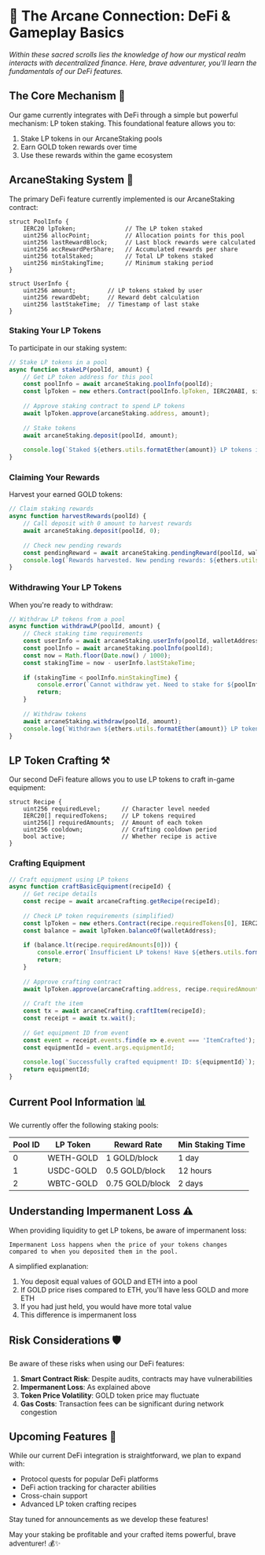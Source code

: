 # 🔮 The Arcane Connection: DeFi & Gameplay Basics

*Within these sacred scrolls lies the knowledge of how our mystical realm interacts with decentralized finance. Here, brave adventurer, you'll learn the fundamentals of our DeFi features.*

## The Core Mechanism 🌉

Our game currently integrates with DeFi through a simple but powerful mechanism: LP token staking. This foundational feature allows you to:

1. Stake LP tokens in our ArcaneStaking pools
2. Earn GOLD token rewards over time
3. Use these rewards within the game ecosystem

## ArcaneStaking System 🏦

The primary DeFi feature currently implemented is our ArcaneStaking contract:

```solidity
struct PoolInfo {
    IERC20 lpToken;              // The LP token staked
    uint256 allocPoint;          // Allocation points for this pool
    uint256 lastRewardBlock;     // Last block rewards were calculated
    uint256 accRewardPerShare;   // Accumulated rewards per share
    uint256 totalStaked;         // Total LP tokens staked
    uint256 minStakingTime;      // Minimum staking period
}

struct UserInfo {
    uint256 amount;         // LP tokens staked by user
    uint256 rewardDebt;     // Reward debt calculation
    uint256 lastStakeTime;  // Timestamp of last stake
}
```

### Staking Your LP Tokens

To participate in our staking system:

```typescript
// Stake LP tokens in a pool
async function stakeLP(poolId, amount) {
    // Get LP token address for this pool
    const poolInfo = await arcaneStaking.poolInfo(poolId);
    const lpToken = new ethers.Contract(poolInfo.lpToken, IERC20ABI, signer);
    
    // Approve staking contract to spend LP tokens
    await lpToken.approve(arcaneStaking.address, amount);
    
    // Stake tokens
    await arcaneStaking.deposit(poolId, amount);
    
    console.log(`Staked ${ethers.utils.formatEther(amount)} LP tokens in pool ${poolId}`);
}
```

### Claiming Your Rewards

Harvest your earned GOLD tokens:

```typescript
// Claim staking rewards
async function harvestRewards(poolId) {
    // Call deposit with 0 amount to harvest rewards
    await arcaneStaking.deposit(poolId, 0);
    
    // Check new pending rewards
    const pendingReward = await arcaneStaking.pendingReward(poolId, walletAddress);
    console.log(`Rewards harvested. New pending rewards: ${ethers.utils.formatEther(pendingReward)} GOLD`);
}
```

### Withdrawing Your LP Tokens

When you're ready to withdraw:

```typescript
// Withdraw LP tokens from a pool
async function withdrawLP(poolId, amount) {
    // Check staking time requirements
    const userInfo = await arcaneStaking.userInfo(poolId, walletAddress);
    const poolInfo = await arcaneStaking.poolInfo(poolId);
    const now = Math.floor(Date.now() / 1000);
    const stakingTime = now - userInfo.lastStakeTime;
    
    if (stakingTime < poolInfo.minStakingTime) {
        console.error(`Cannot withdraw yet. Need to stake for ${poolInfo.minStakingTime} seconds. Currently staked for ${stakingTime} seconds.`);
        return;
    }
    
    // Withdraw tokens
    await arcaneStaking.withdraw(poolId, amount);
    console.log(`Withdrawn ${ethers.utils.formatEther(amount)} LP tokens from pool ${poolId}`);
}
```

## LP Token Crafting ⚒️

Our second DeFi feature allows you to use LP tokens to craft in-game equipment:

```solidity
struct Recipe {
    uint256 requiredLevel;      // Character level needed
    IERC20[] requiredTokens;    // LP tokens required
    uint256[] requiredAmounts;  // Amount of each token
    uint256 cooldown;           // Crafting cooldown period
    bool active;                // Whether recipe is active
}
```

### Crafting Equipment

```typescript
// Craft equipment using LP tokens
async function craftBasicEquipment(recipeId) {
    // Get recipe details
    const recipe = await arcaneCrafting.getRecipe(recipeId);
    
    // Check LP token requirements (simplified)
    const lpToken = new ethers.Contract(recipe.requiredTokens[0], IERC20ABI, signer);
    const balance = await lpToken.balanceOf(walletAddress);
    
    if (balance.lt(recipe.requiredAmounts[0])) {
        console.error(`Insufficient LP tokens! Have ${ethers.utils.formatEther(balance)}, need ${ethers.utils.formatEther(recipe.requiredAmounts[0])}`);
        return;
    }
    
    // Approve crafting contract
    await lpToken.approve(arcaneCrafting.address, recipe.requiredAmounts[0]);
    
    // Craft the item
    const tx = await arcaneCrafting.craftItem(recipeId);
    const receipt = await tx.wait();
    
    // Get equipment ID from event
    const event = receipt.events.find(e => e.event === 'ItemCrafted');
    const equipmentId = event.args.equipmentId;
    
    console.log(`Successfully crafted equipment! ID: ${equipmentId}`);
    return equipmentId;
}
```

## Current Pool Information 📊

We currently offer the following staking pools:

| Pool ID | LP Token | Reward Rate | Min Staking Time |
|---------|----------|-------------|------------------|
| 0 | WETH-GOLD | 1 GOLD/block | 1 day |
| 1 | USDC-GOLD | 0.5 GOLD/block | 12 hours |
| 2 | WBTC-GOLD | 0.75 GOLD/block | 2 days |

## Understanding Impermanent Loss ⚠️

When providing liquidity to get LP tokens, be aware of impermanent loss:

```
Impermanent Loss happens when the price of your tokens changes compared to when you deposited them in the pool.
```

A simplified explanation:

1. You deposit equal values of GOLD and ETH into a pool
2. If GOLD price rises compared to ETH, you'll have less GOLD and more ETH
3. If you had just held, you would have more total value
4. This difference is impermanent loss

## Risk Considerations 🛡️

Be aware of these risks when using our DeFi features:

1. **Smart Contract Risk**: Despite audits, contracts may have vulnerabilities
2. **Impermanent Loss**: As explained above
3. **Token Price Volatility**: GOLD token price may fluctuate
4. **Gas Costs**: Transaction fees can be significant during network congestion

## Upcoming Features 🔮

While our current DeFi integration is straightforward, we plan to expand with:

- Protocol quests for popular DeFi platforms
- DeFi action tracking for character abilities
- Cross-chain support
- Advanced LP token crafting recipes

Stay tuned for announcements as we develop these features!

May your staking be profitable and your crafted items powerful, brave adventurer! 💰✨ 
